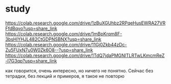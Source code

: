 # study
https://colab.research.google.com/drive/1zBuXGUhbz2RPqeHusEWRA27VRFfdBqvo?usp=share_link
https://colab.research.google.com/drive/1mBpKrqm8F-3bsHlYHJL482CtGDPNSBNX?usp=share_link
https://colab.research.google.com/drive/11Gj0Zkb44zDc-Zu5FUxN7u0W0Zk6O8--?usp=share_link
https://colab.research.google.com/drive/1TdQ7jdaPMGNlTLRTwLKmcmReZ-I7G3qp?usp=share_link

как говорится, очень интересно, но ничего не понятно. Сейчас без тетрадки, без лекций и примеров, я такое не повторю
